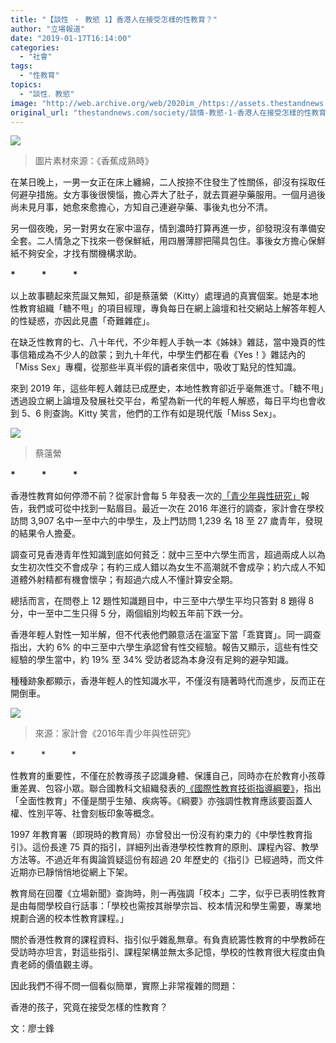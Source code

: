 ```yaml
---
title: "【談性 ‧ 教慾 1】香港人在接受怎樣的性教育？"
author: "立場報道"
date: "2019-01-17T16:14:00"
categories:
  - "社會"
tags:
  - "性教育"
topics:
  - "談性．教慾"
image: "http://web.archive.org/web/2020im_/https://assets.thestandnews.com/media/photos/sex-10_lpIfi.png"
original_url: "thestandnews.com/society/談情-教慾-1-香港人在接受怎樣的性教育"
---
```

![](http://web.archive.org/web/2020im_/https://assets.thestandnews.com/media/photos/sex-10_lpIfi.png)
> 圖片素材來源：《香蕉成熟時》

在某日晚上，一男一女正在床上纏綿，二人按捺不住發生了性關係，卻沒有採取任何避孕措施。女方事後很懊惱，擔心弄大了肚子，就去買避孕藥服用。一個月過後尚未見月事，她愈來愈擔心，方知自己連避孕藥、事後丸也分不清。

另一個夜晚，另一對男女在家中溫存，情到濃時打算再進一步，卻發現沒有準備安全套。二人情急之下找來一卷保鮮紙，用四層薄膠把陽具包住。事後女方擔心保鮮紙不夠安全，才找有關機構求助。

**\*　　　\*　　　\***

以上故事聽起來荒誕又無知，卻是蔡薳縈（Kitty）處理過的真實個案。她是本地性教育組織「糖不甩」的項目經理，專負每日在網上論壇和社交網站上解答年輕人的性疑惑，亦因此見盡「奇難雜症」。

在缺乏性教育的七、八十年代，不少年輕人手執一本《姊妹》雜誌，當中幾頁的性事信箱成為不少人的啟蒙；到九十年代，中學生們都在看《Yes！》雜誌內的「Miss Sex」專欄，從那些半真半假的讀者來信中，吸收丁點兒的性知識。

來到 2019 年，這些年輕人雜誌已成歷史，本地性教育卻近乎毫無進寸。「糖不甩」透過設立網上論壇及發展社交平台，希望為新一代的年輕人解惑，每日平均也會收到 5、6 則查詢。Kitty 笑言，他們的工作有如是現代版「Miss Sex」。

![](http://web.archive.org/web/2020im_/https://assets.thestandnews.com/media/photos/IMG_2072_40X6i_1Sk4s.png)
> 蔡薳縈

**\*　　　\*　　　\***

香港性教育如何停滯不前？從家計會每 5 年發表一次的[「青少年與性研究」](http://web.archive.org/web/20210929080539/https://www.famplan.org.hk/zh/media-centre/press-releases/detail/fpahk-report-on-youth-sexuality-study)報告，我們或可從中找到一點眉目。最近一次在 2016 年進行的調查，家計會在學校訪問 3,907 名中一至中六的中學生，及上門訪問 1,239 名 18 至 27 歲青年，發現的結果令人擔憂。

調查可見香港青年性知識到底如何貧乏：就中三至中六學生而言，超過兩成人以為女生初次性交不會成孕；有約三成人錯以為女生不高潮就不會成孕；約六成人不知道體外射精都有機會懷孕；有超過六成人不懂計算安全期。

總括而言，在問卷上 12 題性知識題目中，中三至中六學生平均只答對 8 題得 8 分，中一至中二生只得 5 分，兩個組別均較五年前下跌一分。

香港年輕人對性一知半解，但不代表他們願意活在溫室下當「乖寶寶」。同一調查指出，大約 6% 的中三至中六學生承認曾有性交經驗。報告又顯示，這些有性交經驗的學生當中，約 19% 至 34% 受訪者認為本身沒有足夠的避孕知識。

種種跡象都顯示，香港年輕人的性知識水平，不僅沒有隨著時代而進步，反而正在開倒車。

![](http://web.archive.org/web/2020im_/https://assets.thestandnews.com/media/photos/E69CAAE591BDE5908D_yRQPK.png)
> 來源：家計會《2016年青少年與性研究》

\*　　　\*　　　\*

性教育的重要性，不僅在於教導孩子認識身體、保護自己，同時亦在於教育小孩尊重差異、包容小眾。聯合國教科文組織發表的[《國際性教育技術指導綱要》](http://web.archive.org/web/20210929080539/https://china.unfpa.org/zh-Hans/publications/%E3%80%8A%E5%9B%BD%E9%99%85%E6%80%A7%E6%95%99%E8%82%B2%E6%8A%80%E6%9C%AF%E6%8C%87%E5%AF%BC%E7%BA%B2%E8%A6%81%E3%80%8B%EF%BC%88%E4%BF%AE%E8%AE%A2%E7%89%88%EF%BC%89%E4%B8%AD%E6%96%87%E7%89%88)，指出「全面性教育」不僅是關乎生殖、疾病等。《綱要》亦強調性教育應該要函蓋人權、性別平等、社會刻板印象等概念。

1997 年教育署（即現時的教育局）亦曾發出一份沒有約束力的《中學性教育指引》。這份長達 75 頁的指引，詳細列出香港學校性教育的原則、課程內容、教學方法等。不過近年有輿論質疑這份有超過 20 年歷史的《指引》已經過時，而文件近期亦已靜悄悄地從網上下架。

教育局在回覆《立場新聞》查詢時，則一再強調「校本」二字，似乎已表明性教育是由每間學校自行話事：「學校也需按其辦學宗旨、校本情況和學生需要，專業地規劃合適的校本性教育課程。」

關於香港性教育的課程資料、指引似乎雜亂無章。有負責統籌性教育的中學教師在受訪時亦坦言，對這些指引、課程架構並無太多記憶，學校的性教育很大程度由負責老師的價值觀主導。

因此我們不得不問一個看似簡單，實際上非常複雜的問題：

香港的孩子，究竟在接受怎樣的性教育？

文：廖士鋒